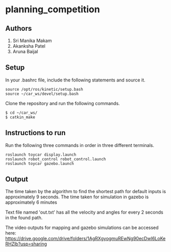 # planning_competition

## Authors

 1. Sri Manika Makam
 2. Akanksha Patel
 3. Aruna Baijal
 
## Setup 
In your .bashrc file, include the following statements and source it.

```
source /opt/ros/kinetic/setup.bash
source ~/car_ws/devel/setup.bash
```

Clone the repository and run the following commands.

```
$ cd ~/car_ws/
$ catkin_make
```
 
## Instructions to run

Run the following three commands in order in three different terminals.

```
roslaunch toycar display.launch
roslaunch robot_control robot_control.launch 
roslaunch toycar gazebo.launch
```

## Output

The time taken by the algorithm to find the shortest path for default inputs is approximately 9 seconds.
The time taken for simulation in gazebo is approximately 6 minutes

Text file named 'out.txt' has all the velocity and angles for every 2 seconds in the found path.

The video outputs for mapping and gazebo simulations can be accessed here:
https://drive.google.com/drive/folders/1AgRXgyogmuREwNg90ecDwI6LoKeRHZlb?usp=sharing

